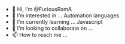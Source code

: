 - 👋 Hi, I’m @FuriousRamA
- 👀 I’m interested in ... Automation languages
- 🌱 I’m currently learning ... Javascript
- 💞️ I’m looking to collaborate on ...
- 📫 How to reach me ... 

<!---
FuriousRamA/FuriousRamA is a ✨ special ✨ repository because its `README.md` (this file) appears on your GitHub profile.
You can click the Preview link to take a look at your changes.
--->
